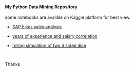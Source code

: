 #### My Python Data Mining Repository

some notebooks are avalible on Kaggle platform for best view.

- [SAP bikes sales analysis](https://github.com/yasinnaal/Python-Data-Mining/tree/main/sap_bikes_store_sales_analysis)
- [years of experience and salary correlation](https://www.kaggle.com/yasinnaal/years-of-experience-and-salary-correlation)

- [rolling simulation of two 6 sided dice](https://www.kaggle.com/yasinnaal/rolling-simulation-of-two-6-sided-dice)

<br>

Thanks

